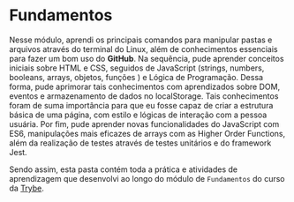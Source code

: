 # Fundamentos #

Nesse módulo, aprendi os principais comandos para manipular pastas e arquivos através do terminal do Linux, além de conhecimentos essenciais para fazer um bom uso do **GitHub**. Na sequência, pude aprender conceitos iniciais sobre HTML e CSS, seguidos de JavaScript (strings, numbers, booleans, arrays, objetos, funções ) e Lógica de Programação. Dessa forma, pude aprimorar tais conhecimentos com aprendizados sobre DOM, eventos e armazenamento de dados no localStorage. Tais conhecimentos foram de suma importância para que eu fosse capaz de criar a estrutura básica de uma página, com estilo e lógicas de interação com a pessoa usuária.
Por fim, pude aprender novas funcionalidades do JavaScript com ES6, manipulações mais eficazes de arrays com as Higher Order Functions, além da realização de testes através de testes unitários e do framework Jest.

Sendo assim, esta pasta contém toda a prática e atividades de aprendizagem que desenvolvi ao longo do módulo de `Fundamentos` do curso da [Trybe](https://www.betrybe.com/).
